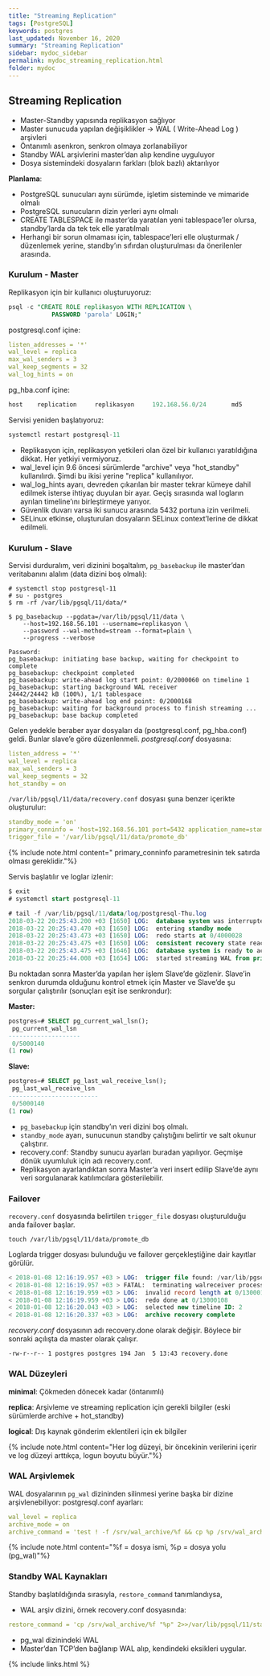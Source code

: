 ```yaml
---
title: "Streaming Replication"
tags: [PostgreSQL]
keywords: postgres
last_updated: November 16, 2020
summary: "Streaming Replication"
sidebar: mydoc_sidebar
permalink: mydoc_streaming_replication.html
folder: mydoc
---
```


## Streaming Replication

- Master-Standby yapısında replikasyon sağlıyor
- Master sunucuda yapılan değişiklikler → WAL ( Write-Ahead Log ) arşivleri
- Öntanımlı asenkron, senkron olmaya zorlanabiliyor
- Standby WAL arşivlerini master’dan alıp kendine uyguluyor
- Dosya sistemindeki dosyaların farkları (blok bazlı) aktarılıyor

**Planlama**:

- PostgreSQL sunucuları aynı sürümde, işletim sisteminde ve mimaride olmalı
- PostgreSQL sunucuların dizin yerleri aynı olmalı
- CREATE TABLESPACE ile master’da yaratılan yeni tablespace’ler olursa, standby’larda da tek tek elle yaratılmalı
- Herhangi bir sorun olmaması için, tablespace’leri elle oluşturmak / düzenlemek yerine, standby’ın sıfırdan oluşturulması da önerilenler arasında.

### Kurulum - Master

Replikasyon için bir kullanıcı oluşturuyoruz:

```sql
psql -c "CREATE ROLE replikasyon WITH REPLICATION \
            PASSWORD 'parola' LOGIN;"
```

postgresql.conf içine:

```yaml
listen_addresses = '*'
wal_level = replica
max_wal_senders = 3
wal_keep_segments = 32
wal_log_hints = on
```

pg_hba.conf içine:

```sql
host    replication     replikasyon     192.168.56.0/24       md5
```

Servisi yeniden başlatıyoruz:

```sql
systemctl restart postgresql-11
```

- Replikasyon için, replikasyon yetkileri olan özel bir kullanıcı yaratıldığına dikkat. Her yetkiyi vermiyoruz.
- wal_level için 9.6 öncesi sürümlerde "archive" veya "hot_standby" kullanılırdı. Şimdi bu ikisi yerine "replica" kullanılıyor.
- wal_log_hints ayarı, devreden çıkarılan bir master tekrar kümeye dahil edilmek isterse ihtiyaç duyulan bir ayar. Geçiş sırasında wal logların ayrılan timeline’ını birleştirmeye yarıyor.
- Güvenlik duvarı varsa iki sunucu arasında 5432 portuna izin verilmeli.
- SELinux etkinse, oluşturulan dosyaların SELinux context’lerine de dikkat edilmeli.

### Kurulum - Slave

Servisi durduralım, veri dizinini boşaltalım, ``pg_basebackup`` ile master’dan veritabanını alalım (data dizini boş olmalı):

```text
# systemctl stop postgresql-11
# su - postgres
$ rm -rf /var/lib/pgsql/11/data/*

$ pg_basebackup --pgdata=/var/lib/pgsql/11/data \
    --host=192.168.56.101 --username=replikasyon \
    --password --wal-method=stream --format=plain \
    --progress --verbose

Password:
pg_basebackup: initiating base backup, waiting for checkpoint to complete
pg_basebackup: checkpoint completed
pg_basebackup: write-ahead log start point: 0/2000060 on timeline 1
pg_basebackup: starting background WAL receiver
24442/24442 kB (100%), 1/1 tablespace
pg_basebackup: write-ahead log end point: 0/2000168
pg_basebackup: waiting for background process to finish streaming ...
pg_basebackup: base backup completed
```

Gelen yedekle beraber ayar dosyaları da (postgresql.conf, pg_hba.conf) geldi. Bunlar slave’e göre düzenlenmeli. *postgresql.conf* dosyasına:

```yaml
listen_address = '*'
wal_level = replica
max_wal_senders = 3
wal_keep_segments = 32
hot_standby = on
```

``/var/lib/pgsql/11/data/recovery.conf`` dosyası şuna benzer içerikte oluşturulur:

```yaml
standby_mode = 'on'
primary_conninfo = 'host=192.168.56.101 port=5432 application_name=standby1 user=replikasyon password=parola'
trigger_file = '/var/lib/pgsql/11/data/promote_db'
```

{% include note.html content=" primary_conninfo parametresinin tek satırda olması gereklidir."%}

Servis başlatılır ve loglar izlenir:

```sql
$ exit
# systemctl start postgresql-11

# tail -f /var/lib/pgsql/11/data/log/postgresql-Thu.log
2018-03-22 20:25:43.200 +03 [1650] LOG:  database system was interrupted; last known up at 2018-03-22 20:13:08 +03
2018-03-22 20:25:43.470 +03 [1650] LOG:  entering standby mode
2018-03-22 20:25:43.473 +03 [1650] LOG:  redo starts at 0/4000028
2018-03-22 20:25:43.475 +03 [1650] LOG:  consistent recovery state reached at 0/4000130
2018-03-22 20:25:43.475 +03 [1646] LOG:  database system is ready to accept read only connections
2018-03-22 20:25:44.008 +03 [1654] LOG:  started streaming WAL from primary at 0/5000000 on timeline 1
```

Bu noktadan sonra Master’da yapılan her işlem Slave’de gözlenir. Slave’in senkron durumda olduğunu kontrol etmek için Master ve Slave’de şu sorgular çalıştırılır (sonuçları eşit ise senkrondur):

**Master:**

```sql
postgres=# SELECT pg_current_wal_lsn();
 pg_current_wal_lsn
--------------------
 0/5000140
(1 row)
```

**Slave:**

```sql
postgres=# SELECT pg_last_wal_receive_lsn();
 pg_last_wal_receive_lsn
-------------------------
 0/5000140
(1 row)
```

- `pg_basebackup` için standby’ın veri dizini boş olmalı.
- `standby_mode` ayarı, sunucunun standby çalıştığını belirtir ve salt okunur çalıştırır.
- recovery.conf: Standby sunucu ayarları buradan yapılıyor. Geçmişe dönük uyumluluk için adı recovery.conf.
- Replikasyon ayarlandıktan sonra Master’a veri insert edilip Slave’de aynı veri sorgulanarak katılımcılara gösterilebilir.

### Failover

`recovery.conf` dosyasında belirtilen `trigger_file` dosyası oluşturulduğu anda failover başlar.

```shell
touch /var/lib/pgsql/11/data/promote_db
```

Loglarda trigger dosyası bulunduğu ve failover gerçekleştiğine dair kayıtlar görülür.

```sql
< 2018-01-08 12:16:19.957 +03 > LOG:  trigger file found: /var/lib/pgsql/11/data/promote_db
< 2018-01-08 12:16:19.957 +03 > FATAL:  terminating walreceiver process due to administrator command
< 2018-01-08 12:16:19.959 +03 > LOG:  invalid record length at 0/13000140: wanted 24, got 0
< 2018-01-08 12:16:19.959 +03 > LOG:  redo done at 0/13000108
< 2018-01-08 12:16:20.043 +03 > LOG:  selected new timeline ID: 2
< 2018-01-08 12:16:20.337 +03 > LOG:  archive recovery complete
```

*recovery.conf* dosyasının adı recovery.done olarak değişir. Böylece bir sonraki açılışta da master olarak çalışır.

```shell
-rw-r--r-- 1 postgres postgres 194 Jan  5 13:43 recovery.done
```

### WAL Düzeyleri

**minimal**: Çökmeden dönecek kadar (öntanımlı)

**replica**: Arşivleme ve streaming replication için gerekli bilgiler (eski sürümlerde archive + hot_standby)

**logical**: Dış kaynak gönderim eklentileri için ek bilgiler

{% include note.html content="Her log düzeyi, bir öncekinin verilerini içerir ve log düzeyi arttıkça, logun boyutu büyür."%}

### WAL Arşivlemek

WAL dosyalarının ``pg_wal`` dizininden silinmesi yerine başka bir dizine arşivlenebiliyor:
postgresql.conf ayarları:

```yaml
wal_level = replica
archive_mode = on
archive_command = 'test ! -f /srv/wal_archive/%f && cp %p /srv/wal_archive/%f'
```

{% include note.html content="%f = dosya ismi, %p = dosya yolu (pg_wal)"%}

### Standby WAL Kaynakları

Standby başlatıldığında sırasıyla, `restore_command` tanımlandıysa,

- WAL arşiv dizini, örnek recovery.conf dosyasında:

```yaml
restore_command = 'cp /srv/wal_archive/%f "%p" 2>>/var/lib/pgsql/11/standby.log'
```

- pg_wal dizinindeki WAL
- Master’dan TCP’den bağlanıp WAL alıp, kendindeki eksikleri uygular.

{% include links.html %}
